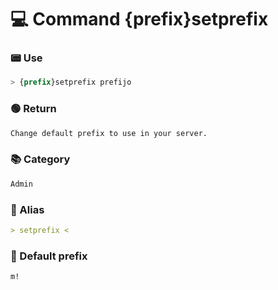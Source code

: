 # 💻 Command {prefix}setprefix

### 📟 Use
```css
> {prefix}setprefix prefijo
```

### 🟢 Return
```md
Change default prefix to use in your server.
```

### 📚 Category
```md
Admin
```

### 📜 Alias
```md
> setprefix <
```

### 🤖 Default prefix
```css
m!
```